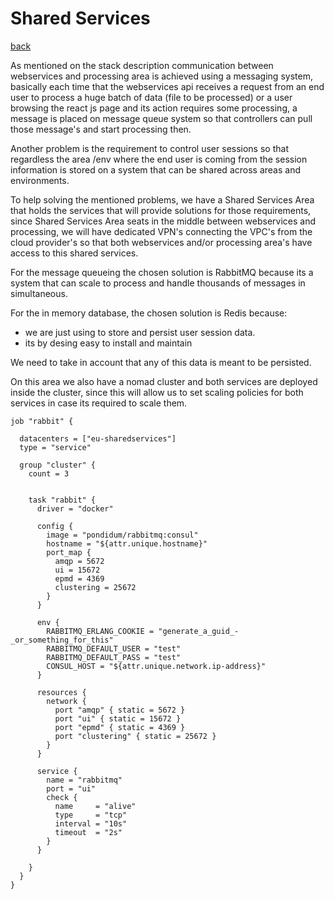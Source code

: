 # Shared Services
[back](../README.md)

As mentioned on the stack description communication between webservices and processing area is achieved using a messaging system, basically each time that the webservices api receives a request from an end user to process a huge batch of data (file to be processed) or a user browsing the react js page and its action requires some processing, a message is placed on message queue system so that controllers can pull those message's and start processing then.

Another problem is the requirement to control user sessions so that regardless the area /env where the end user is coming from the session information is stored on a system that can be shared across areas and environments.

To help solving the mentioned problems, we have a Shared Services Area that holds the services that will provide solutions for those requirements, since Shared Services Area seats in the middle between webservices and processing, we will have dedicated VPN's connecting the VPC's from the cloud provider's so that both webservices and/or processing area's have access to this shared services.

For the message queueing the chosen solution is RabbitMQ because its a system that can scale to process and handle thousands of messages in simultaneous.

For the in memory database, the chosen solution is Redis because:
- we are just using to store and persist user session data.
- its by desing easy to install and maintain

We need to take in account that any of this data is meant to be persisted.

On this area we also have a nomad cluster and both services are deployed inside the cluster, since this will allow us to set scaling policies for both services in case its required to scale them.


```
job "rabbit" {

  datacenters = ["eu-sharedservices"]
  type = "service"

  group "cluster" {
    count = 3


    task "rabbit" {
      driver = "docker"

      config {
        image = "pondidum/rabbitmq:consul"
        hostname = "${attr.unique.hostname}"
        port_map {
          amqp = 5672
          ui = 15672
          epmd = 4369
          clustering = 25672
        }
      }

      env {
        RABBITMQ_ERLANG_COOKIE = "generate_a_guid_-_or_something_for_this"
        RABBITMQ_DEFAULT_USER = "test"
        RABBITMQ_DEFAULT_PASS = "test"
        CONSUL_HOST = "${attr.unique.network.ip-address}"
      }

      resources {
        network {
          port "amqp" { static = 5672 }
          port "ui" { static = 15672 }
          port "epmd" { static = 4369 }
          port "clustering" { static = 25672 }
        }
      }

      service {
        name = "rabbitmq"
        port = "ui"
        check {
          name     = "alive"
          type     = "tcp"
          interval = "10s"
          timeout  = "2s"
        }
      }

    }
  }
}
```

